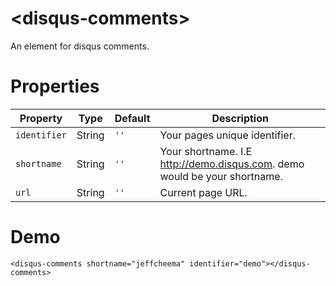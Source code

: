 # \<disqus-comments\>

An element for disqus comments.
 # Properties

Property         | Type    | Default | Description                                                                                                                                 
---------------- | ------- | ------- | ------------                                                                                                                                
`identifier`         |String | `''` | Your pages unique identifier.                                                                                 
`shortname`          | String  | `''`    | Your shortname. I.E http://demo.disqus.com. demo would be your shortname.
`url` | String | `''` | Current page URL.                                                                                 
# Demo
`<disqus-comments shortname="jeffcheema" identifier="demo"></disqus-comments>`

